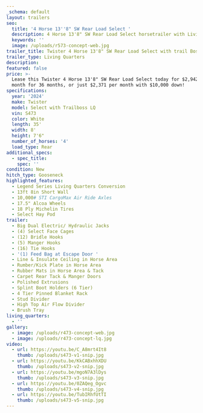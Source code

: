 ```yaml
---
_schema: default
layout: trailers
seo:
  title: '4 Horse 13''8" SW Rear Load Select '
  description: 4 Horse 13'8" SW Rear Load Select horsetrailer with Living Quarters
  keywords: ''
  image: /uploads/r573-concept-web.jpg
trailer_title: Twister 4 Horse 13'8" SW Rear Load Select with trail Boss LQ
trailer_type: Living Quarters
description:
featured: false
price: >-
  Lease this Twister 4 Horse 13'8" SW Rear Load Select today for $2,942 per
  month for 36 months, or just $2,371 per month with $10,000 down!
specifications:
  year: '2024'
  make: Twister
  model: Select with Trailboss LQ
  vin: S473
  color: White
  length: 35'
  width: 8'
  height: 7'6"
  number_of_horses: '4'
  load_type: Rear
additional_specs:
  - spec_title:
    spec: ''
condition: New
hitch_type: Gooseneck
highlighted_features:
  - Legend Series Living Quarters Conversion
  - 13ft 8in Short Wall
  - 10,000# STI CargoMax Air Ride Axles
  - 17.5" Alcoa Wheels
  - 18 Ply Michelin Tires
  - Select Hay Pod
trailer:
  - Big Dual Electric/ Hydraulic Jacks
  - (4) Select Face Cages
  - (12) Bridle Hooks
  - (5) Manger Hooks
  - (16) Tie Hooks
  - '(1) Feed Bag at Escape Door '
  - Line & Insulate Ceiling in Horse Area
  - Rumber/Kick Plate in Horse Area
  - Rubber Mats in Horse Area & Tack
  - Carpet Rear Tack & Manger Doors
  - Polished Extrusions
  - Splint Boot Holders (6 Tier)
  - 4 Tier Pinned Blanket Rack
  - Stud Divider
  - High Top Air Flow Divider
  - Brush Tray
living_quarters:
  - ''
gallery:
  - image: /uploads/r473-concept-web.jpg
  - image: /uploads/r473-concept-lq.jpg
video:
  - url: https://youtu.be/C_A8mrt4It8
    thumb: /uploads/s473-v1-snip.jpg
  - url: https://youtu.be/KkCABxhhXDU
    thumb: /uploads/s473-v2-snip.jpg
  - url: https://youtu.be/mgoN7A3lDys
    thumb: /uploads/s473-v3-snip.jpg
  - url: https://youtu.be/0ZAQeg_Ogvc
    thumb: /uploads/s473-v4-snip.jpg
  - url: https://youtu.be/TubIRhfUtTI
    thumb: /uploads/s473-v5-snip.jpg
---
```

